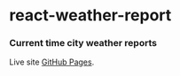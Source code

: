 # react-weather-report
### Current time city weather reports
Live site [GitHub Pages](https://serene-noyce-360752.netlify.app/).
